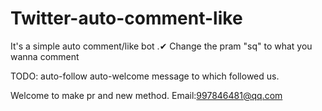 # Twitter-auto-comment-like
It's a simple auto comment/like bot .✔
Change the pram "sq" to what you wanna comment

TODO:
auto-follow
auto-welcome message to which followed us.

Welcome to make pr and new method.
Email:997846481@qq.com
